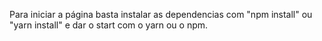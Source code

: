 Para iniciar a página basta instalar as dependencias com "npm install" ou "yarn install" e dar o start com o yarn ou o npm.
